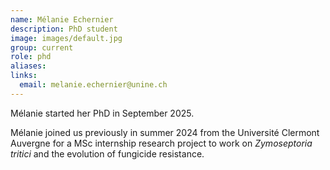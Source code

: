 ```yaml
---
name: Mélanie Echernier
description: PhD student
image: images/default.jpg
group: current
role: phd
aliases:
links:
  email: melanie.echernier@unine.ch
---
```


Mélanie started her PhD in September 2025.

Mélanie joined us previously in summer 2024 from the Université Clermont Auvergne for a MSc internship research project to work on _Zymoseptoria tritici_ and the evolution of fungicide resistance. 
```